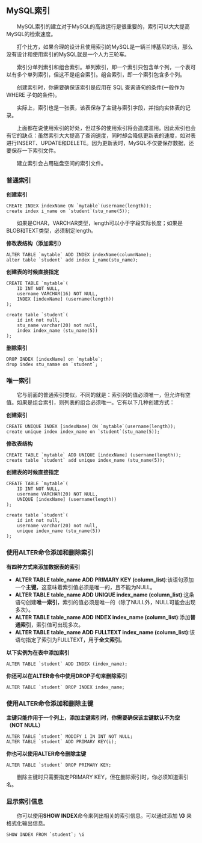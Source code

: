 <h2>MySQL索引</h2>

　　MySQL索引的建立对于MySQL的高效运行是很重要的，索引可以大大提高MySQL的检索速度。

　　打个比方，如果合理的设计且使用索引的MySQL是一辆兰博基尼的话，那么没有设计和使用索引的MySQL就是一个人力三轮车。

　　索引分单列索引和组合索引。单列索引，即一个索引只包含单个列，一个表可以有多个单列索引，但这不是组合索引。组合索引，即一个索引包含多个列。

　　创建索引时，你需要确保该索引是应用在	SQL 查询语句的条件(一般作为 WHERE 子句的条件)。

　　实际上，索引也是一张表，该表保存了主键与索引字段，并指向实体表的记录。

　　上面都在说使用索引的好处，但过多的使用索引将会造成滥用。因此索引也会有它的缺点：虽然索引大大提高了查询速度，同时却会降低更新表的速度，如对表进行INSERT、UPDATE和DELETE。因为更新表时，MySQL不仅要保存数据，还要保存一下索引文件。

　　建立索引会占用磁盘空间的索引文件。

<h3>普通索引</h3>

**创建索引**

```mysql
CREATE INDEX indexName ON `mytable`(username(length));
create index i_name on `student`(stu_name(5));
```

　　如果是CHAR，VARCHAR类型，length可以小于字段实际长度；如果是BLOB和TEXT类型，必须制定length。

**修改表结构（添加索引）**

```mysql
ALTER TABLE `mytable` ADD INDEX indexName(columnName);
alter table `student` add index i_name(stu_name);
```

**创建表的时候直接指定**

```mysql
CREATE TABLE `mytable`(
    ID INT NOT NULL,
    username VARCHAR(16) NOT NULL,
    INDEX [indexName] (username(length))
);

create table `student`(
    id int not null,
    stu_name varchar(20) not null,
    index index_name (stu_name(5))
);
```

**删除索引**

```mysql
DROP INDEX [indexName] on `mytable`;
drop index stu_namae on `student`;
```

<h3>唯一索引</h3>

　　它与前面的普通索引类似，不同的就是：索引列的值必须唯一，但允许有空值。如果是组合索引，则列表的组合必须唯一。它有以下几种创建方式：

**创建索引**

```mysql
CREATE UNIQUE INDEX [indexName] ON `mytable`(username(length));
create unique index index_name on `student`(stu_name(5));
```

**修改表结构**

```mysql
CREATE TABLE `mytable` ADD UNIQUE [indexName] (username(length));
create table `student` add unique index_name (stu_name(5));
```

**创建表的时候直接指定**

```mysql
CREATE TABLE `mytable`(
    ID INT NOT NULL,
    username VARCHAR(20) NOT NULL,
    UNIQUE [indexName] (username(length))
);

create table `student`(
    id int not null,
    username varchar(20) not null,
    unique index_name (stu_name(5))
);
```

<h3>使用ALTER命令添加和删除索引</h3>

**有四种方式来添加数据表的索引**

-   **ALTER TABLE table_name ADD PRIMARY KEY (column_list)**:该语句添加一个**主键**，这意味着索引值必须是唯一的，且不能为NULL。
-   **ALTER TABLE table_name ADD UNIQUE index_name (column_list)**:这条语句创建**唯一索引**，索引的值必须是唯一的（除了NULL外，NULL可能会出现多次）。
-   **ALTER TABLE table_name ADD INDEX index_name (column_list)**:添加**普通索引**，索引值可出现多次。
-   **ALTER TABLE table_name ADD FULLTEXT index_name (column_list)**:该语句指定了索引为FULLTEXT，用于**全文索引**。

**以下实例为在表中添加索引**

```mysql
ALTER TABLE `student` ADD INDEX (index_name);
```

**你还可以在ALTER命令中使用DROP子句来删除索引**

```mysql
ALTER TABLE `student` DROP INDEX index_name;
```



<h3>使用ALTER命令添加和删除主键</h3>

**主键只能作用于一个列上，添加主键索引时，你需要确保该主键默认不为空（NOT NULL）**

```mysql
ALTER TABLE `student` MODIFY i IN INT NOT NULL;
ALTER TABLE `student` ADD PRIMARY KEY(i);
```

**你也可以使用ALTER命令删除主键**

```mysql
ALTER TABLE `student` DROP PRIMARY KEY;
```

　　删除主键时只需要指定PRIMARY KEY，但在删除索引时，你必须知道索引名。

<h3>显示索引信息</h3>

　　你可以使用**SHOW INDEX**命令来列出相关的索引信息。可以通过添加 **\G** 来格式化输出信息。

```
SHOW INDEX FROM `student`; \G
```

